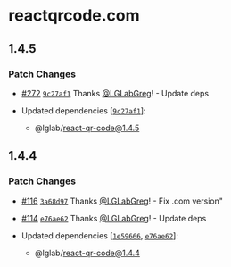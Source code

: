 # reactqrcode.com

## 1.4.5

### Patch Changes

- [#272](https://github.com/LGLabGreg/react-qr-code/pull/272) [`9c27af1`](https://github.com/LGLabGreg/react-qr-code/commit/9c27af1ac0437ecfe0b9dff624ecfd87342c4627) Thanks [@LGLabGreg](https://github.com/LGLabGreg)! - Update deps

- Updated dependencies [[`9c27af1`](https://github.com/LGLabGreg/react-qr-code/commit/9c27af1ac0437ecfe0b9dff624ecfd87342c4627)]:
  - @lglab/react-qr-code@1.4.5

## 1.4.4

### Patch Changes

- [#116](https://github.com/LGLabGreg/react-qr-code/pull/116) [`3a68d97`](https://github.com/LGLabGreg/react-qr-code/commit/3a68d9723d71c0f0c2a3faaa25a7e397fab6dfd4) Thanks [@LGLabGreg](https://github.com/LGLabGreg)! - Fix .com version"

- [#114](https://github.com/LGLabGreg/react-qr-code/pull/114) [`e76ae62`](https://github.com/LGLabGreg/react-qr-code/commit/e76ae622ea7a7be7924a60efd7edc1b04b91a956) Thanks [@LGLabGreg](https://github.com/LGLabGreg)! - Update deps

- Updated dependencies [[`1e59666`](https://github.com/LGLabGreg/react-qr-code/commit/1e59666f4b1073bc03fe106259f298dc36953da8), [`e76ae62`](https://github.com/LGLabGreg/react-qr-code/commit/e76ae622ea7a7be7924a60efd7edc1b04b91a956)]:
  - @lglab/react-qr-code@1.4.4

